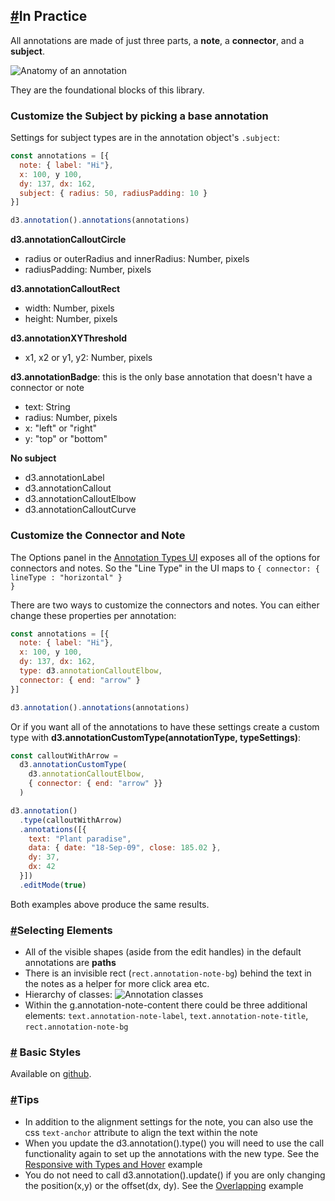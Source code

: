 <h2><a href="#in-practice">#</a>In Practice</h2>

All annotations are made of just three parts, a **note**, a **connector**, and a **subject**.

<img alt="Anatomy of an annotation" src="img/anatomy.png" />

They are the foundational blocks of this library.

### Customize the Subject by picking a base annotation

Settings for subject types are in the annotation object's <code>.subject</code>:

```js
const annotations = [{
  note: { label: "Hi"},
  x: 100, y 100,
  dy: 137, dx: 162,
  subject: { radius: 50, radiusPadding: 10 }
}]

d3.annotation().annotations(annotations)
```
**d3.annotationCalloutCircle**
- radius or outerRadius and innerRadius: Number, pixels
- radiusPadding: Number, pixels

**d3.annotationCalloutRect**
- width: Number, pixels
- height: Number, pixels

**d3.annotationXYThreshold**
- x1, x2 or y1, y2: Number, pixels

**d3.annotationBadge**: this is the only base annotation that doesn't have a connector or note
- text: String
- radius: Number, pixels
- x: "left" or "right"
- y: "top" or "bottom"

**No subject**
- d3.annotationLabel
- d3.annotationCallout
- d3.annotationCalloutElbow
- d3.annotationCalloutCurve

### Customize the Connector and Note

The Options panel in the [Annotation Types UI](#types) exposes all of the options for connectors and notes. So the "Line Type" in the UI maps to <code>{ connector: { lineType : "horizontal" } }</code>

There are two ways to customize the connectors and notes. You can either change these properties per annotation:

```js
const annotations = [{
  note: { label: "Hi"},
  x: 100, y 100,
  dy: 137, dx: 162,
  type: d3.annotationCalloutElbow,
  connector: { end: "arrow" }
}]

d3.annotation().annotations(annotations)
```

Or if you want all of the annotations to have these settings create a custom type with
**d3.annotationCustomType(annotationType, typeSettings)**:

```js
const calloutWithArrow =
  d3.annotationCustomType(
    d3.annotationCalloutElbow,
    { connector: { end: "arrow" }}
  )

d3.annotation()
  .type(calloutWithArrow)
  .annotations([{
    text: "Plant paradise",
    data: { date: "18-Sep-09", close: 185.02 },
    dy: 37,
    dx: 42
  }])
  .editMode(true)
```
Both examples above produce the same results.


<h3 id="select"><a href="#select">#</a>Selecting Elements</h3>

- All of the visible shapes (aside from the edit handles) in the default annotations are **paths**
- There is an invisible rect (<code>rect.annotation-note-bg</code>) behind the text in the notes as a helper for more click area etc.
- Hierarchy of classes:
![Annotation classes](img/classes.png)
- Within the g.annotation-note-content there could be three additional elements: <code>text.annotation-note-label</code>, <code>text.annotation-note-title</code>, <code>rect.annotation-note-bg</code>

<h3 id="styles"><a href="#styles">#</a> Basic Styles</h3>

Available on [github](https://github.com/susielu/d3-annotation/blob/master/d3-annotation.css).


<h3 id="tips"><a href="#tips">#</a>Tips</h3>

- In addition to the alignment settings for the note, you can also use the css `text-anchor` attribute to align the text within the note
- When you update the d3.annotation().type() you will need to use the call functionality again to set up the annotations with the new type. See the [Responsive with Types and Hover](#responsive) example
- You do not need to call d3.annotation().update() if you are only changing the position(x,y) or the offset(dx, dy). See the [Overlapping](#overlapping) example
